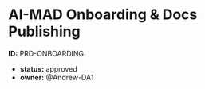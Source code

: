 # AI-MAD Onboarding & Docs Publishing

**ID:** PRD-ONBOARDING
- **status:** approved
- **owner:** @Andrew-DA1
